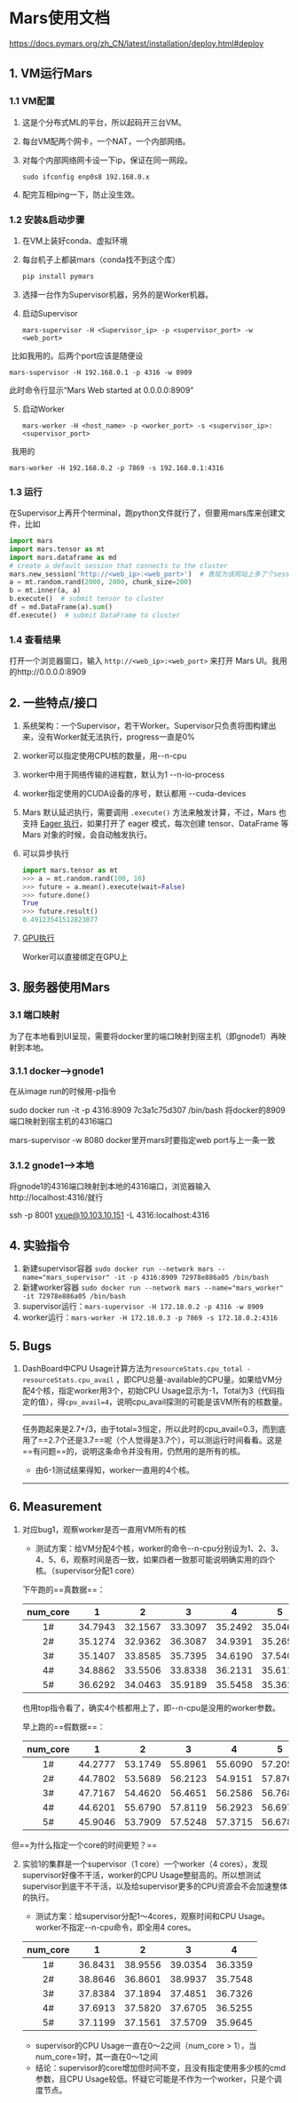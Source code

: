 # Mars使用文档

https://docs.pymars.org/zh_CN/latest/installation/deploy.html#deploy

## 1. VM运行Mars

### 1.1 VM配置

1. 这是个分布式ML的平台，所以起码开三台VM。

2. 每台VM配两个网卡，一个NAT，一个内部网络。

3. 对每个内部网络网卡设一下ip，保证在同一网段。

   ```shell
   sudo ifconfig enp0s8 192.168.0.x
   ```

4. 配完互相ping一下，防止没生效。

### 1.2 安装&启动步骤

1. 在VM上装好conda、虚拟环境

2. 每台机子上都装mars（conda找不到这个库）

   ```python
   pip install pymars
   ```

3. 选择一台作为Supervisor机器，另外的是Worker机器。

4. 启动Supervisor

   ```shell
   mars-supervisor -H <Supervisor_ip> -p <supervisor_port> -w <web_port>
   ```

​		比如我用的。后两个port应该是随便设

```shell
mars-supervisor -H 192.168.0.1 -p 4316 -w 8909
```

此时命令行显示“Mars Web started at 0.0.0.0:8909”

5. 启动Worker

   ```shell
   mars-worker -H <host_name> -p <worker_port> -s <supervisor_ip>:<supervisor_port>
   ```

​		我用的

```shell
mars-worker -H 192.168.0.2 -p 7869 -s 192.168.0.1:4316
```

### 1.3 运行

在Supervisor上再开个terminal，跑python文件就行了，但要用mars库来创建文件，比如

```python
import mars
import mars.tensor as mt
import mars.dataframe as md
# create a default session that connects to the cluster
mars.new_session('http://<web_ip>:<web_port>')  # 表现为该网站上多了个session
a = mt.random.rand(2000, 2000, chunk_size=200)
b = mt.inner(a, a)
b.execute()  # submit tensor to cluster
df = md.DataFrame(a).sum()
df.execute()  # submit DataFrame to cluster
```

### 1.4 查看结果

打开一个浏览器窗口，输入 `http://<web_ip>:<web_port>` 来打开 Mars UI。我用的http://0.0.0.0:8909

## 2. 一些特点/接口

1. 系统架构：一个Supervisor，若干Worker。Supervisor只负责将图构建出来，没有Worker就无法执行，progress一直是0%
2. worker可以指定使用CPU核的数量，用--n-cpu
3. worker中用于网络传输的进程数，默认为1  --n-io-process
4. worker指定使用的CUDA设备的序号，默认都用  --cuda-devices

4. Mars 默认延迟执行，需要调用 `.execute()` 方法来触发计算，不过，Mars 也支持 [Eager 执行](https://docs.pymars.org/zh_CN/latest/getting_started/eager.html#eager-mode)，如果打开了 eager 模式，每次创建 tensor、DataFrame 等 Mars 对象的时候，会自动触发执行。

5. 可以异步执行

   ```python
   import mars.tensor as mt
   >>> a = mt.random.rand(100, 10)
   >>> future = a.mean().execute(wait=False)
   >>> future.done()
   True
   >>> future.result()
   0.49123541512823077
   ```

6. [GPU执行](https://docs.pymars.org/zh_CN/latest/getting_started/gpu.html)

   Worker可以直接绑定在GPU上







## 3. 服务器使用Mars

### 3.1 端口映射

为了在本地看到UI呈现，需要将docker里的端口映射到宿主机（即gnode1）再映射到本地。

### 3.1.1 docker-->gnode1

在从image run的时候用-p指令

sudo docker run -it -p 4316:8909 7c3a1c75d307 /bin/bash   将docker的8909端口映射到宿主机的4316端口

mars-supervisor -w 8080 docker里开mars时要指定web port与上一条一致

### 3.1.2 gnode1-->本地

将gnode1的4316端口映射到本地的4316端口，浏览器输入http://localhost:4316/就行

ssh -p 8001 yxue@10.103.10.151 -L 4316:localhost:4316 



## 4. 实验指令

1. 新建supervisor容器 `sudo docker run --network mars --name="mars_supervisor" -it -p 4316:8909 72978e886a05 /bin/bash`
2. 新建worker容器 `sudo docker run --network mars --name="mars_worker" -it 72978e886a05 /bin/bash`
3. supervisor运行：`mars-supervisor -H 172.18.0.2 -p 4316 -w 8909`
4. worker运行：`mars-worker -H 172.18.0.3 -p 7869 -s 172.18.0.2:4316`





## 5. Bugs

1. DashBoard中CPU Usage计算方法为`resourceStats.cpu_total - resourceStats.cpu_avail` ，即CPU总量-available的CPU量。如果给VM分配4个核，指定worker用3个，初始CPU Usage显示为-1，Total为3（代码指定的值），得`cpu_avail=4`，说明cpu_avail探测的可能是该VM所有的核数量。

   ----

   任务跑起来是2.7+/3，由于total=3恒定，所以此时的cpu_avail=0.3，而到底用了==2.7个还是3.7==呢（个人觉得是3.7个），可以测运行时间看看。这是==有问题==的，说明这条命令并没有用，仍然用的是所有的核。

   * 由6-1测试结果得知，worker一直用的4个核。

   ----

   

## 6. Measurement

1. 对应bug1，观察worker是否一直用VM所有的核

   * 测试方案：给VM分配4个核，worker的命令--n-cpu分别设为1、2、3、4、5、6，观察时间是否一致，如果四者一致那可能说明确实用的四个核。（supervisor分配1 core）

   下午跑的==真数据==：

   | num_core |    1    |    2    |    3    |    4    |    5    |    6    |
   | :------: | :-----: | :-----: | :-----: | :-----: | :-----: | :-----: |
   |    1#    | 34.7943 | 32.1567 | 33.3097 | 35.2492 | 35.0469 | 35.8451 |
   |    2#    | 35.1274 | 32.9362 | 36.3087 | 34.9391 | 35.2659 | 36.1214 |
   |    3#    | 35.1407 | 33.8585 | 35.7395 | 34.6190 | 37.5406 | 36.8275 |
   |    4#    | 34.8862 | 33.5506 | 33.8338 | 36.2131 | 35.6113 | 35.4202 |
   |    5#    | 36.6292 | 34.0463 | 35.9189 | 35.5458 | 35.3613 | 36.7030 |

   也用top指令看了，确实4个核都用上了，即--n-cpu是没用的worker参数。	

   

   早上跑的==假数据==：

   | num_core |    1    |    2    |    3    |    4    |    5    | 6       |
   | :------: | :-----: | :-----: | :-----: | :-----: | :-----: | :------ |
   |    1#    | 44.2777 | 53.1749 | 55.8961 | 55.6090 | 57.2059 | 56.6778 |
   |    2#    | 44.7802 | 53.5689 | 56.2123 | 54.9151 | 57.8765 | 56.3676 |
   |    3#    | 47.7167 | 54.4620 | 56.4651 | 56.2586 | 56.7681 |         |
   |    4#    | 44.6201 | 55.6790 | 57.8119 | 56.2923 | 56.6975 |         |
   |    5#    | 45.9046 | 53.7909 | 57.5248 | 57.3715 | 56.6784 |         |

​		但==为什么指定一个core的时间更短？==

2. 实验1的集群是一个supervisor（1 core）一个worker（4 cores），发现supervisor好像不干活，worker的CPU Usage整挺高的。所以想测试supervisor到底干不干活，以及给supervisor更多的CPU资源会不会加速整体的执行。

   * 测试方案：给supervisor分配1～4cores，观察时间和CPU Usage。worker不指定--n-cpu命令，即全用4 cores。

   | num_core |    1    |    2    |    3    |    4    |
   | :------: | :-----: | :-----: | :-----: | :-----: |
   |    1#    | 36.8431 | 38.9556 | 39.0354 | 36.3359 |
   |    2#    | 38.8646 | 36.8601 | 38.9937 | 35.7548 |
   |    3#    | 37.8384 | 37.1894 | 37.4851 | 36.7326 |
   |    4#    | 37.6913 | 37.5820 | 37.6705 | 36.5255 |
   |    5#    | 37.1199 | 37.1561 | 37.5709 | 35.9645 |

   * supervisor的CPU Usage一直在0～2之间（num_core > 1），当num_core=1时，其一直在0～1之间
   * 结论：supervisor的core增加但时间不变，且没有指定使用多少核的cmd参数，且CPU Usage较低。怀疑它可能是不作为一个worker，只是个调度节点。
